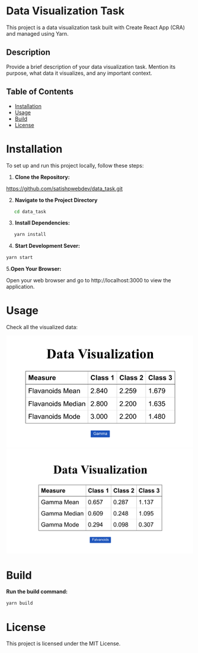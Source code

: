 # Data Visualization Task

This project is a data visualization task built with Create React App (CRA) and managed using Yarn.

## Description

Provide a brief description of your data visualization task. Mention its purpose, what data it visualizes, and any important context.

## Table of Contents

-  [Installation](#installation)
-  [Usage](#usage)
-  [Build](#build)
-  [License](#license)

# Installation

To set up and run this project locally, follow these steps:

1. **Clone the Repository:**

https://github.com/satishpwebdev/data_task.git

2. **Navigate to the Project Directory**

```sh
   cd data_task
   ```

3. **Install Dependencies:**

```sh
   yarn install
   ```

4. **Start Development Sever:**

```sh
yarn start
```

5.**Open Your Browser:**

Open your web browser and go to http://localhost:3000 to view the application.

# Usage

Check all the visualized data:

![Screenshot 1](public/Screenshot_Task_1.png)
![Screenshot 2](public/Screenshot_Task_2.png)

# Build

**Run the build command:**

```sh
yarn build
```

# License

This project is licensed under the MIT License.
